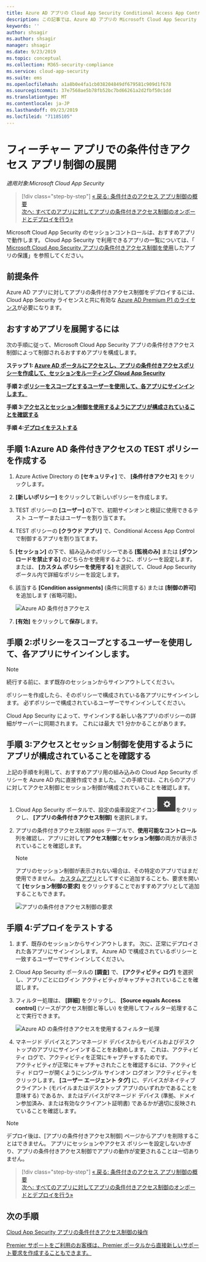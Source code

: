 ```yaml
---
title: Azure AD アプリの Cloud App Security Conditional Access App Control をデプロイする
description: この記事では、Azure AD アプリの Microsoft Cloud App Security のアプリの条件付きアクセス制御リバース プロキシ機能をデプロイする方法について説明します。
keywords: ''
author: shsagir
ms.author: shsagir
manager: shsagir
ms.date: 9/23/2019
ms.topic: conceptual
ms.collection: M365-security-compliance
ms.service: cloud-app-security
ms.suite: ems
ms.openlocfilehash: a1a8b0e4fa1cb038204849df679581c909d1f678
ms.sourcegitcommit: 37e7568ae5b78fb52bc7bd66261a2d2fbf50c1dd
ms.translationtype: MT
ms.contentlocale: ja-JP
ms.lasthandoff: 09/23/2019
ms.locfileid: "71185105"
---
```

# <a name="deploy-conditional-access-app-control-for-featured-apps"></a>フィーチャー アプリでの条件付きアクセス アプリ制御の展開

*適用対象:Microsoft Cloud App Security*

>[!div class="step-by-step"]
[« 戻る: 条件付きのアクセス アプリ制御の概要](proxy-intro-aad.md)<br>
[次へ: すべてのアプリに対してアプリの条件付きアクセス制御のオンボードとデプロイを行う»](proxy-deployment-any-app.md)

Microsoft Cloud App Security のセッションコントロールは、おすすめアプリで動作します。 Cloud App Security で利用できるアプリの一覧については、「 [Microsoft Cloud App Security アプリの条件付きアクセス制御を使用](proxy-intro-aad.md#featured-apps)したアプリの保護」を参照してください。

## <a name="prerequisites"></a>前提条件

Azure AD アプリに対してアプリの条件付きアクセス制御をデプロイするには、Cloud App Security ライセンスと共に有効な [Azure AD Premium P1 のライセンス](https://docs.microsoft.com/azure/active-directory/license-users-groups)が必要になります。

## <a name="to-deploy-featured-apps"></a>おすすめアプリを展開するには

次の手順に従って、Microsoft Cloud App Security アプリの条件付きアクセス制御によって制御されるおすすめアプリを構成します。

**ステップ 1: [Azure AD ポータルにアクセスし、アプリの条件付きアクセスポリシーを作成して、セッションをルーティング Cloud App Security](#add-azure-ad)**

**手順 2:[ポリシーをスコープとするユーザーを使用して、各アプリにサインインします。](#sign-in-scoped)**

**手順 3:[アクセスとセッション制御を使用するようにアプリが構成されていることを確認する](#portal)**

**手順 4:[デプロイをテストする](#test)**

## 手順 1:Azure AD 条件付きアクセスの TEST ポリシーを作成する<a name="add-azure-ad"></a>

1. Azure Active Directory の **[セキュリティ]** で、 **[条件付きアクセス]** をクリックします。

1. **[新しいポリシー]** をクリックして新しいポリシーを作成します。

1. TEST ポリシーの **[ユーザー]** の下で、初期サインオンと検証に使用できるテスト ユーザーまたはユーザーを割り当てます。

1. TEST ポリシーの **[クラウド アプリ]** で、Conditional Access App Control で制御するアプリを割り当てます。

1. **[セッション]** の下で、組み込みのポリシーである **[監視のみ]** または **[ダウンロードを禁止する]** のどちらかを使用するように、ポリシーを設定します。 または、 **[カスタム ポリシーを使用する]** を選択して、Cloud App Security ポータル内で詳細なポリシーを設定します。

1. 該当する **[Condition assignments]** \(条件に同意する\) または **[制御の許可]** を追加します (省略可能)。

   ![Azure AD 条件付きアクセス](./media/azure-ad-caac-policy.png)

1. **[有効]** をクリックして**保存**します。

## 手順 2:ポリシーをスコープとするユーザーを使用して、各アプリにサインインします。<a name="sign-in-scoped"></a>

> [!NOTE]
> 続行する前に、まず既存のセッションからサインアウトしてください。

ポリシーを作成したら、そのポリシーで構成されている各アプリにサインインします。 必ずポリシーで構成されているユーザーでサインインしてください。

Cloud App Security によって、サインインする新しい各アプリのポリシーの詳細がサーバーに同期されます。 これには最大 で1 分かかることがあります。

## 手順 3:アクセスとセッション制御を使用するようにアプリが構成されていることを確認する<a name="portal"></a>

上記の手順を利用して、おすすめアプリ用の組み込みの Cloud App Security ポリシーを Azure AD 内に直接作成できました。 この手順では、これらのアプリに対してアクセス制御とセッション制御が構成されていることを確認します。

1. Cloud App Security ポータルで、設定の歯車設定アイコン![](./media/settings-icon.png "設定アイコン")をクリックし、 **[アプリの条件付きアクセス制御]** を選択します。

1. アプリの条件付きアクセス制御 apps テーブルで、**使用可能なコントロール** 列を確認し、アプリに対して**アクセス制御**と**セッション制御**の両方が表示されていることを確認します。

   > [!NOTE]
   > アプリのセッション制御が表示されない場合は、その特定のアプリではまだ使用できません。 [カスタムアプリ](proxy-deployment-any-app.md)としてすぐに追加することも、要求を開いて **[セッション制御の要求]** をクリックすることでおすすめアプリとして追加することもできます。
    >
    >![アプリの条件付きアクセス制御の要求](media/caac-request.png)

## 手順 4:デプロイをテストする<a name="test"></a>

1. まず、既存のセッションからサインアウトします。 次に、正常にデプロイされた各アプリにサインインします。 Azure AD で構成されているポリシーと一致するユーザーでサインインしてください。

1. Cloud App Security ポータルの **[調査]** で、 **[アクティビティ ログ]** を選択し、アプリごとにログイン アクティビティがキャプチャされていることを確認します。

1. フィルター処理は、 **[詳細]** をクリックし、 **[Source equals Access control]** \(ソースがアクセス制御と等しい\) を使用してフィルター処理することで実行できます。

    ![Azure AD の条件付きアクセスを使用するフィルター処理](./media/sso-logon.png)

1. マネージド デバイスとアンマネージド デバイスからモバイルおよびデスクトップのアプリにサインインすることをお勧めします。 これは、アクティビティ ログで、アクティビティを正常にキャプチャするためです。<br>
アクティビティが正常にキャプチャされたことを確認するには、アクティビティ ドロワーが開くようにシングル サインオン ログオン アクティビティをクリックします。 **[ユーザー エージェント タグ]** に、デバイスがネイティブ クライアント (モバイルまたはデスクトップ アプリのいずれかであることを意味する) であるか、またはデバイスがマネージド デバイス (準拠、ドメイン参加済み、または有効なクライアント証明書) であるかが適切に反映されていることを確認します。

> [!NOTE]
> デプロイ後は、[アプリの条件付きアクセス制御] ページからアプリを削除することはできません。 アプリにセッションやアクセス ポリシーを設定しないかぎり、アプリの条件付きアクセス制御でアプリの動作が変更されることは一切ありません。

>[!div class="step-by-step"]
[« 戻る: 条件付きのアクセス アプリ制御の概要](proxy-intro-aad.md)<br>[次へ: すべてのアプリに対してアプリの条件付きアクセス制御のオンボードとデプロイを行う»](proxy-deployment-any-app.md)

## <a name="next-steps"></a>次の手順

[Cloud App Security アプリの条件付きアクセス制御の操作](proxy-intro-aad.md)

[Premier サポートをご利用のお客様は、Premier ポータルから直接新しいサポート要求を作成することもできます。](https://premier.microsoft.com/)
